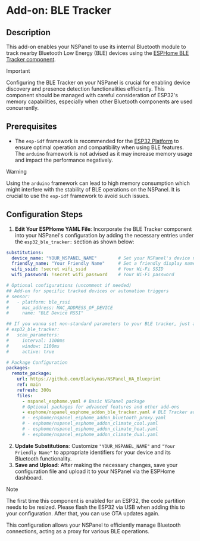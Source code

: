 # Add-on: BLE Tracker

## Description
This add-on enables your NSPanel to use its internal Bluetooth module to track nearby Bluetooth Low Energy (BLE) devices using the [ESPHome BLE Tracker component](https://esphome.io/components/esp32_ble_tracker.html).

> [!IMPORTANT]
> Configuring the BLE Tracker on your NSPanel is crucial for enabling device discovery and presence detection functionalities efficiently. This component should be managed with careful consideration of ESP32's memory capabilities, especially when other Bluetooth components are used concurrently.

## Prerequisites
- The `esp-idf` framework is recommended for the [ESP32 Platform](customization.md#framework-esp-idf) to ensure optimal operation and compatibility when using BLE features. The `arduino` framework is not advised as it may increase memory usage and impact the performance negatively.

> [!WARNING]
> Using the `arduino` framework can lead to high memory consumption which might interfere with the stability of BLE operations on the NSPanel. It is crucial to use the `esp-idf` framework to avoid such issues.

## Configuration Steps
1. **Edit Your ESPHome YAML File**: Incorporate the BLE Tracker component into your NSPanel's configuration by adding the necessary entries under the `esp32_ble_tracker:` section as shown below:
```yaml
substitutions:
  device_name: "YOUR_NSPANEL_NAME"        # Set your NSPanel's device name
  friendly_name: "Your Friendly Name"     # Set a friendly display name
  wifi_ssid: !secret wifi_ssid            # Your Wi-Fi SSID
  wifi_password: !secret wifi_password    # Your Wi-Fi password

# Optional configurations (uncomment if needed)
## Add-on for specific tracked devices or automation triggers
# sensor:
#   - platform: ble_rssi
#     mac_address: MAC_ADDRESS_OF_DEVICE
#     name: "BLE Device RSSI"

## If you wanna set non-standard parameters to your BLE tracker, just add like this:
# esp32_ble_tracker:
#   scan_parameters:
#     interval: 1100ms
#     window: 1100ms
#     active: true

# Package Configuration
packages:
  remote_package:
    url: https://github.com/Blackymas/NSPanel_HA_Blueprint
    ref: main
    refresh: 300s
    files:
      - nspanel_esphome.yaml # Basic NSPanel package
      # Optional packages for advanced features and other add-ons
      - esphome/nspanel_esphome_addon_ble_tracker.yaml # BLE Tracker add-on package
      # - esphome/nspanel_esphome_addon_bluetooth_proxy.yaml
      # - esphome/nspanel_esphome_addon_climate_cool.yaml
      # - esphome/nspanel_esphome_addon_climate_heat.yaml
      # - esphome/nspanel_esphome_addon_climate_dual.yaml
```
2. **Update Substitutions**: Customize `"YOUR_NSPANEL_NAME"` and `"Your Friendly Name"` to appropriate identifiers for your device and its Bluetooth functionality.
3. **Save and Upload**: After making the necessary changes, save your configuration file and upload it to your NSPanel via the ESPHome dashboard.
> [!NOTE]
> The first time this component is enabled for an ESP32, the code partition needs to be resized.
> Please flash the ESP32 via USB when adding this to your configuration. After that, you can use OTA updates again.


This configuration allows your NSPanel to efficiently manage Bluetooth connections, acting as a proxy for various BLE operations.
